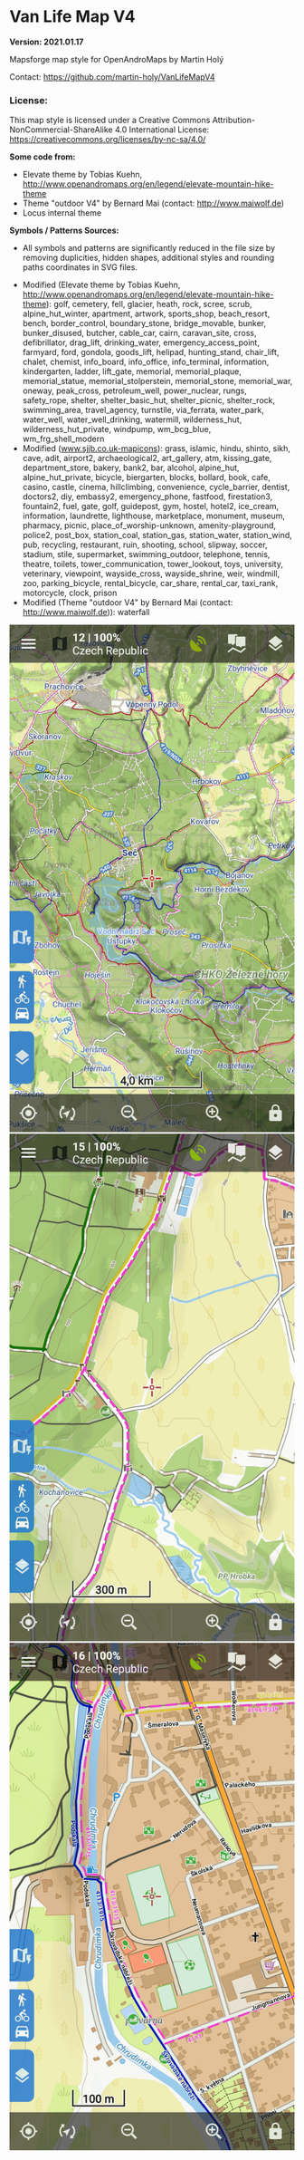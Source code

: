 # Van Life Map V4

**Version: 2021.01.17**

Mapsforge map style for OpenAndroMaps by Martin Holý

Contact: https://github.com/martin-holy/VanLifeMapV4

### License:
This map style is licensed under a Creative Commons Attribution-NonCommercial-ShareAlike 4.0 International License: https://creativecommons.org/licenses/by-nc-sa/4.0/

**Some code from:**
  * Elevate theme by Tobias Kuehn, http://www.openandromaps.org/en/legend/elevate-mountain-hike-theme
  * Theme "outdoor V4" by Bernard Mai (contact: http://www.maiwolf.de)
  * Locus internal theme

**Symbols / Patterns Sources:**
  * All symbols and patterns are significantly reduced in the file size by removing duplicities, hidden shapes, 
    additional styles and rounding paths coordinates in SVG files.
  - Modified (Elevate theme by Tobias Kuehn, http://www.openandromaps.org/en/legend/elevate-mountain-hike-theme):
    golf, cemetery, fell, glacier, heath, rock, scree, scrub, alpine_hut_winter, apartment, artwork, sports_shop, beach_resort, bench, border_control, boundary_stone, bridge_movable, bunker, bunker_disused, butcher, cable_car, cairn, caravan_site, cross, defibrillator, drag_lift, drinking_water, emergency_access_point, farmyard, ford, gondola, goods_lift, helipad, hunting_stand, chair_lift, chalet, chemist, info_board, info_office, info_terminal, information, kindergarten, ladder, lift_gate, memorial, memorial_plaque, memorial_statue, memorial_stolperstein, memorial_stone, memorial_war, oneway, peak_cross, petroleum_well, power_nuclear, rungs, safety_rope, shelter, shelter_basic_hut, shelter_picnic, shelter_rock, swimming_area, travel_agency, turnstile, via_ferrata, water_park, water_well, water_well_drinking, watermill, wilderness_hut, wilderness_hut_private, windpump, wm_bcg_blue, wm_frg_shell_modern
  - Modified (www.sjjb.co.uk-mapicons):
    grass, islamic, hindu, shinto, sikh, cave, adit, airport2, archaeological2, art_gallery, atm, kissing_gate, department_store, bakery, bank2, bar, alcohol, alpine_hut, alpine_hut_private, bicycle, biergarten, blocks, bollard, book, cafe, casino, castle, cinema, hillclimbing, convenience, cycle_barrier, dentist, doctors2, diy, embassy2, emergency_phone, fastfood, firestation3, fountain2, fuel, gate, golf, guidepost, gym, hostel, hotel2, ice_cream, information, laundrette, lighthouse, marketplace, monument, museum, pharmacy, picnic, place_of_worship-unknown, amenity-playground, police2, post_box, station_coal, station_gas, station_water, station_wind, pub, recycling, restaurant, ruin, shooting, school, slipway, soccer, stadium, stile, supermarket, swimming_outdoor, telephone, tennis, theatre, toilets, tower_communication, tower_lookout, toys, university, veterinary, viewpoint, wayside_cross, wayside_shrine, weir, windmill, zoo, parking_bicycle, rental_bicycle, car_share, rental_car, taxi_rank, motorcycle, clock, prison
  - Modified (Theme "outdoor V4" by Bernard Mai (contact: http://www.maiwolf.de)): waterfall


![](./screenshot_12.png)
![](./screenshot_15.png)
![](./screenshot_16.png)